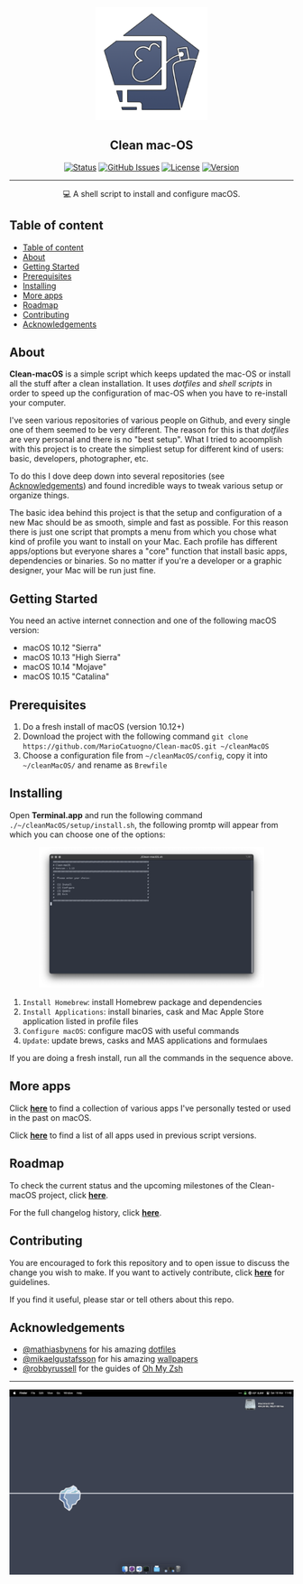 <p align="center">
  <a href="https://github.com/MarioCatuogno/Clean-macOS">
 <img width=200px src="https://raw.githubusercontent.com/MarioCatuogno/Clean-macOS/master/img/logo_clean_macos.png" alt="Clean-macOS logo"></a>
</p>

<h2 align="center">Clean mac-OS</h2>

<div align="center">

[![Status](https://img.shields.io/github/last-commit/MarioCatuogno/Clean-macOS.svg?style=flat-square)](https://github.com/MarioCatuogno/Clean-macOS/commits/master)
[![GitHub Issues](https://img.shields.io/github/issues/MarioCatuogno/Clean-macOS.svg?style=flat-square)](https://github.com/MarioCatuogno/Clean-macOS/issues)
[![License](https://img.shields.io/badge/license-MIT-orange.svg?style=flat-square)](https://github.com/MarioCatuogno/Clean-macOS/blob/master/LICENSE)
[![Version](https://img.shields.io/github/v/release/MarioCatuogno/Clean-macOS.svg?style=flat-square)](https://github.com/MarioCatuogno/Clean-macOS/releases)

</div>

---

<p align="center">
💻 A shell script to install and configure macOS.
  <br>
</p>

## Table of content

- [Table of content](#table-of-content)
- [About](#about)
- [Getting Started](#getting-started)
- [Prerequisites](#prerequisites)
- [Installing](#installing)
- [More apps](#more-apps)
- [Roadmap](#roadmap)
- [Contributing](#contributing)
- [Acknowledgements](#acknowledgements)

## About

__Clean-macOS__ is a simple script which keeps updated the mac-OS or install all the stuff after a clean installation. It uses _dotfiles_ and _shell scripts_ in order to speed up the configuration of mac-OS when you have to re-install your computer.

I've seen various repositories of various people on Github, and every single one of them seemed to be very different. The reason for this is that _dotfiles_ are very personal and there is no "best setup". What I tried to acoomplish with this project is to create the simpliest setup for different kind of users: basic, developers, photographer, etc.

To do this I dove deep down into several repositories (see [Acknowledgements](#acknowledgements)) and found incredible ways to tweak various setup or organize things.

The basic idea behind this project is that the setup and configuration of a new Mac should be as smooth, simple and fast as possible. For this reason there is just one script that prompts a menu from which you chose what kind of profile you want to install on your Mac. Each profile has different apps/options but everyone shares a "core" function that install basic apps, dependencies or binaries. So no matter if you're a developer or a graphic designer, your Mac will be run just fine.

## Getting Started

You need an active internet connection and one of the following macOS version:

* macOS 10.12 "Sierra"
* macOS 10.13 "High Sierra"
* macOS 10.14 "Mojave"
* macOS 10.15 "Catalina"

## Prerequisites

1. Do a fresh install of macOS (version 10.12+)
2. Download the project with the following command `git clone https://github.com/MarioCatuogno/Clean-macOS.git ~/cleanMacOS`
3. Choose a configuration file from `~/cleanMacOS/config`, copy it into `~/cleanMacOS/` and rename as `Brewfile`

## Installing

Open __Terminal.app__ and run the following command `./~/cleanMacOS/setup/install.sh`, the following promtp will appear from which you can choose one of the options:

<p align="center">
  <a href="https://github.com/MarioCatuogno/Clean-macOS">
  <img width=400px src="https://raw.githubusercontent.com/MarioCatuogno/Clean-macOS/master/img/scrn_cleanmacos_terminal.png" alt="Clean-macOS terminal"><br></a>
</p>

1. `Install Homebrew`: install Homebrew package and dependencies
2. `Install Applications`: install binaries, cask and Mac Apple Store application listed in profile files
3. `Configure macOS`: configure macOS with useful commands
4. `Update`: update brews, casks and MAS applications and formulaes

If you are doing a fresh install, run all the commands in the sequence above.

## More apps

Click [__here__](https://github.com/MarioCatuogno/Clean-macOS/blob/master/doc/APPS_LIST.md) to find a collection of various apps I've personally tested or used in the past on macOS.

Click [__here__](https://github.com/MarioCatuogno/Clean-macOS/blob/master/doc/APPS_REMOVED.md) to find a list of all apps used in previous script versions.

## Roadmap

To check the current status and the upcoming milestones of the Clean-macOS project, click [__here__](https://github.com/MarioCatuogno/Clean-macOS/projects/8).

For the full changelog history, click [__here__](https://github.com/MarioCatuogno/Clean-macOS/blob/master/doc/CHANGELOG.md).

## Contributing

You are encouraged to fork this repository and to open issue to discuss the change you wish to make. If you want to actively contribute, click [__here__](https://github.com/MarioCatuogno/Clean-macOS/blob/master/doc/CONTRIBUTING.md) for guidelines.

If you find it useful, please star or tell others about this repo.

## Acknowledgements

+ [@mathiasbynens](https://github.com/mathiasbynens) for his amazing [dotfiles](https://github.com/mathiasbynens/dotfiles)
+ [@mikaelgustafsson](https://mikaelgustafsson.art) for his amazing [wallpapers](https://www.instagram.com/mklgustafsson/)
+ [@robbyrussell](https://github.com/robbyrussell) for the guides of [Oh My Zsh](https://github.com/robbyrussell/oh-my-zsh)

---

<p align="center">
  <a href="https://github.com/MarioCatuogno/Clean-macOS">
  <img width=600px src="https://raw.githubusercontent.com/MarioCatuogno/Clean-macOS/master/img/scrn_mydesktop.png" alt="Clean-macOS desktop"><br></a>
</p>
